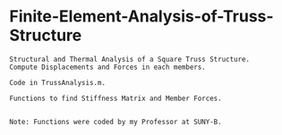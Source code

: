 # Finite-Element-Analysis-of-Truss-Structure

```
Structural and Thermal Analysis of a Square Truss Structure.
Compute Displacements and Forces in each members.

Code in TrussAnalysis.m.

Functions to find Stiffness Matrix and Member Forces.
 
 
Note: Functions were coded by my Professor at SUNY-B.
```
